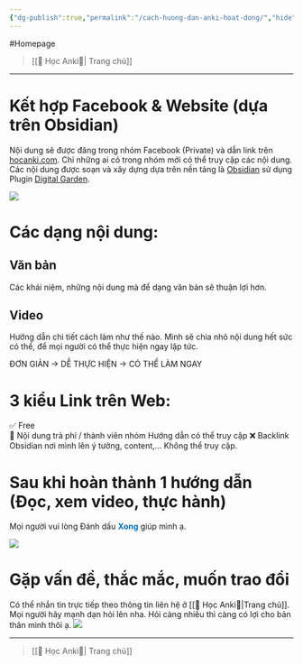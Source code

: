 ```yaml
---
{"dg-publish":true,"permalink":"/cach-huong-dan-anki-hoat-dong/","hide":true,"noteIcon":1}
---
```


#Homepage

> [[🌟 Học Anki🌟\| Trang chủ]]

___

# Kết hợp Facebook & Website (dựa trên Obsidian)

Nội dung sẽ được đăng trong nhóm Facebook (Private) và dẫn link trên [hocanki.com](https://hocanki.com/).
Chỉ những ai có trong nhóm mới có thể truy cập các nội dung.
Các nội dung được soạn và xây dựng dựa trên nền tảng là [Obsidian](https://obsidian.md/) sử dụng Plugin [Digital Garden](https://github.com/oleeskild/obsidian-digital-garden).

![](https://i.imgur.com/9l5zKUR.png)

# Các dạng nội dung:

## Văn bản
Các khái niệm, những nội dung mà để dạng văn bản sẽ thuận lợi hơn.

## Video
Hướng dẫn chi tiết cách làm như thế nào.
Mình sẽ chia nhỏ nội dung hết sức có thể, để mọi người có thể thực hiện ngay lập tức.

ĐƠN GIẢN → DỄ THỰC HIỆN → CÓ THỂ LÀM NGAY

# 3 kiểu Link trên Web:

✅ Free  
👑 Nội dung trả phí / thành viên nhóm Hướng dẫn có thể truy cập
❌ Backlink Obsidian nơi mình lên ý tưởng, content,... Không thể truy cập.

# Sau khi hoàn thành 1 hướng dẫn (Đọc, xem video, thực hành)
Mọi người vui lòng Đánh dấu **<font color="#0070c0">Xong</font>** giúp mình ạ.

![](https://i.imgur.com/qd9yt7M.png)

# Gặp vấn đề, thắc mắc, muốn trao đổi

Có thể nhắn tin trực tiếp theo thông tin liên hệ ở [[🌟 Học Anki🌟\|Trang chủ]].
Mọi người hãy mạnh dạn hỏi lên nha.
Hỏi càng nhiều thì càng có lợi cho bản thân mình thôi ạ.
![](https://i.imgur.com/hK7zf9H.png)

___

> [[🌟 Học Anki🌟\| Trang chủ]]
